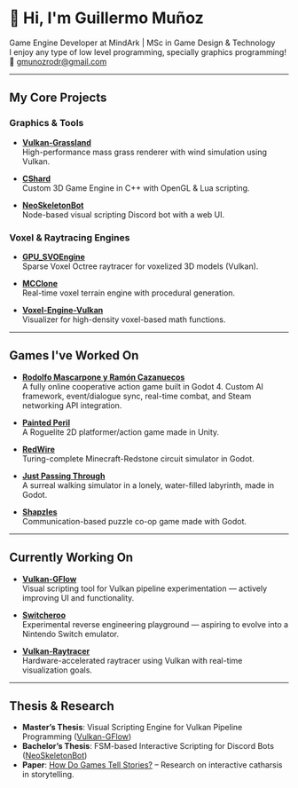 # 👋 Hi, I'm Guillermo Muñoz

Game Engine Developer at MindArk | MSc in Game Design & Technology  
I enjoy any type of low level programming, specially graphics programming! 📧 gmunozrodr@gmail.com

---

## My Core Projects

### Graphics & Tools

- **[Vulkan-Grassland](https://github.com/AsperTheDog/Vulkan-Grassland)**  
  High-performance mass grass renderer with wind simulation using Vulkan.

- **[CShard](https://github.com/AsperTheDog/CShard)**  
  Custom 3D Game Engine in C++ with OpenGL & Lua scripting.

- **[NeoSkeletonBot](https://github.com/AsperTheDog/NeoSkeletonBot)**  
  Node-based visual scripting Discord bot with a web UI.

### Voxel & Raytracing Engines
  
- **[GPU_SVOEngine](https://github.com/AsperTheDog/GPU_SVOEngine)**  
  Sparse Voxel Octree raytracer for voxelized 3D models (Vulkan).

- **[MCClone](https://github.com/AsperTheDog/MCClone)**  
  Real-time voxel terrain engine with procedural generation.
  
- **[Voxel-Engine-Vulkan](https://github.com/AsperTheDog/Voxel-Engine-Attempt)**  
  Visualizer for high-density voxel-based math functions.

---

## Games I've Worked On
- **[Rodolfo Mascarpone y Ramón Cazanuecos](https://store.steampowered.com/app/2542580)**  
  A fully online cooperative action game built in Godot 4. Custom AI framework, event/dialogue sync, real-time combat, and Steam networking API integration.

- **[Painted Peril](https://store.steampowered.com/app/2428920/Painted_Peril/)**  
  A Roguelite 2D platformer/action game made in Unity.

- **[RedWire](https://github.com/AsperTheDog/RedWire)**  
  Turing-complete Minecraft-Redstone circuit simulator in Godot.
  
- **[Just Passing Through](https://github.com/AsperTheDog/Dreampools)**  
  A surreal walking simulator in a lonely, water-filled labyrinth, made in Godot.

- **[Shapzles](https://github.com/AsperTheDog/Shapzles)**  
  Communication-based puzzle co-op game made with Godot.

---

## Currently Working On

- **[Vulkan-GFlow](https://github.com/AsperTheDog/Vulkan-GFlow)**  
  Visual scripting tool for Vulkan pipeline experimentation — actively improving UI and functionality.

- **[Switcheroo](https://github.com/AsperTheDog/Switcheroo)**  
  Experimental reverse engineering playground — aspiring to evolve into a Nintendo Switch emulator.

- **[Vulkan-Raytracer](https://github.com/AsperTheDog/Vulkan-Raytracer)**  
  Hardware-accelerated raytracer using Vulkan with real-time visualization goals.

---

## Thesis & Research
- **Master’s Thesis**: Visual Scripting Engine for Vulkan Pipeline Programming ([Vulkan-GFlow](https://github.com/AsperTheDog/Vulkan-GFlow))  
- **Bachelor’s Thesis**: FSM-based Interactive Scripting for Discord Bots ([NeoSkeletonBot](https://github.com/AsperTheDog/NeoSkeletonBot))  
- **Paper**: [How Do Games Tell Stories?](https://papers.ssrn.com/sol3/papers.cfm?abstract_id=4742585) – Research on interactive catharsis in storytelling.
